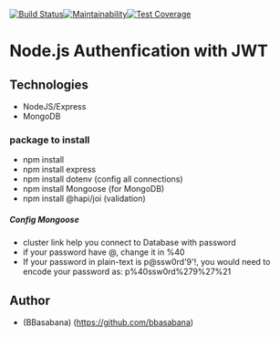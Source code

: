 
[![Build Status](https://travis-ci.com/bbasabana/nodeAuthJWT.svg?branch=master)](https://travis-ci.com/bbasabana/nodeAuthJWT)[![Maintainability](https://api.codeclimate.com/v1/badges/efddefae5ba66d97786e/maintainability)](https://codeclimate.com/github/bbasabana/nodeAuthJWT/maintainability)[![Test Coverage](https://api.codeclimate.com/v1/badges/efddefae5ba66d97786e/test_coverage)](https://codeclimate.com/github/bbasabana/nodeAuthJWT/test_coverage)

# Node.js Authenfication with JWT 
## Technologies
- NodeJS/Express
- MongoDB

### package to install
- npm install
- npm install express
- npm install dotenv (config all connections)
- npm install Mongoose (for MongoDB)
- npm install @hapi/joi (validation)

##### Config Mongoose
- cluster link help you connect to Database with password
- if your password have @, change it in %40
- If your password in plain-text is p@ssw0rd'9'!, you would need to encode your password as: p%40ssw0rd%279%27%21

## Author
- (BBasabana) (https://github.com/bbasabana)